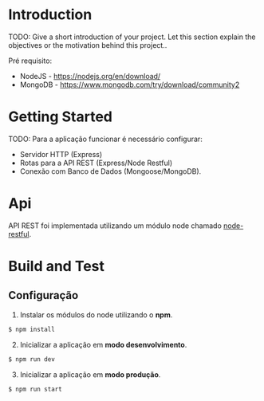 
# Introduction 
TODO: Give a short introduction of your project. Let this section explain the objectives or the motivation behind this project..

Pré requisito:
* NodeJS - https://nodejs.org/en/download/
* MongoDB - https://www.mongodb.com/try/download/community2

# Getting Started
TODO: Para a aplicação funcionar é necessário configurar:
- Servidor HTTP (Express)
- Rotas para a API REST (Express/Node Restful)
- Conexão com Banco de Dados (Mongoose/MongoDB).

# Api
API REST foi implementada utilizando um módulo node chamado [node-restful](https://github.com/baugarten/node-restful).
# Build and Test
 
## Configuração
1. Instalar os módulos do node utilizando o **npm**.
```sh
$ npm install
```

2. Inicializar a aplicação em **modo desenvolvimento**.
```sh
$ npm run dev
```

3. Inicializar a aplicação em **modo produção**.
```sh
$ npm run start
